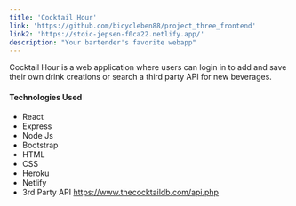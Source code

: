 ```yaml
---
title: 'Cocktail Hour'
link: 'https://github.com/bicycleben88/project_three_frontend'
link2: 'https://stoic-jepsen-f0ca22.netlify.app/'
description: "Your bartender's favorite webapp"
---
```


Cocktail Hour is a web application where users can login in to add and save their own drink creations or search a third party API for new beverages.

#### Technologies Used
- React
- Express
- Node Js
- Bootstrap
- HTML
- CSS
- Heroku
- Netlify
- 3rd Party API https://www.thecocktaildb.com/api.php